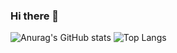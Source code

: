 ### Hi there 👋

<!--
**nicetauren/nicetauren** is a ✨ _special_ ✨ repository because its `README.md` (this file) appears on your GitHub profile.

Here are some ideas to get you started:

- 🔭 I’m currently working on ...
- 🌱 I’m currently learning ...
- 👯 I’m looking to collaborate on ...
- 🤔 I’m looking for help with ...
- 💬 Ask me about ...
- 📫 How to reach me: ...
- 😄 Pronouns: ...
- ⚡ Fun fact: ...
-->
![Anurag's GitHub stats](https://github-readme-stats.vercel.app/api?username=nicetauren&theme=neon&show_icons=true)
![Top Langs](https://github-readme-stats.vercel.app/api/top-langs/?username=nicetauren&layout=compact&theme=neon)
